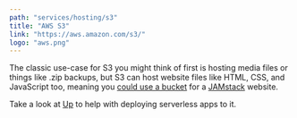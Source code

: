 ```yaml
---
path: "services/hosting/s3"
title: "AWS S3"
link: "https://aws.amazon.com/s3/"
logo: "aws.png"
---
```


The classic use-case for S3 you might think of first is hosting media files or things like .zip backups, but S3 can host website files like HTML, CSS, and JavaScript too, meaning you <a href="https://docs.aws.amazon.com/AmazonS3/latest/dev/WebsiteHosting.html">could use a bucket</a> for a [JAMstack](https://jamstack.org/) website.

Take a look at <a href="https://up.docs.apex.sh/">Up</a> to help with deploying serverless apps to it.
